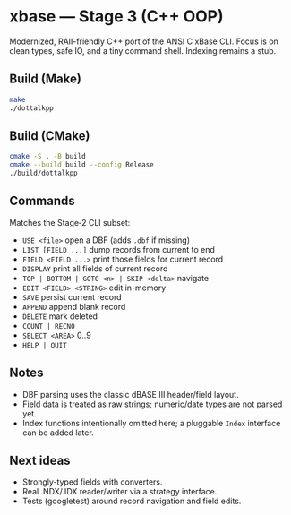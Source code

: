# xbase — Stage 3 (C++ OOP)

Modernized, RAII-friendly C++ port of the ANSI C xBase CLI. Focus is on
clean types, safe IO, and a tiny command shell. Indexing remains a stub.

## Build (Make)
```bash
make
./dottalkpp
```

## Build (CMake)
```bash
cmake -S . -B build
cmake --build build --config Release
./build/dottalkpp
```

## Commands
Matches the Stage‑2 CLI subset:
- `USE <file>` open a DBF (adds `.dbf` if missing)
- `LIST [FIELD ...]` dump records from current to end
- `FIELD <FIELD ...>` print those fields for current record
- `DISPLAY` print all fields of current record
- `TOP | BOTTOM | GOTO <n> | SKIP <delta>` navigate
- `EDIT <FIELD> <STRING>` edit in-memory
- `SAVE` persist current record
- `APPEND` append blank record
- `DELETE` mark deleted
- `COUNT | RECNO`
- `SELECT <AREA>` 0..9
- `HELP | QUIT`

## Notes
- DBF parsing uses the classic dBASE III header/field layout.
- Field data is treated as raw strings; numeric/date types are not parsed yet.
- Index functions intentionally omitted here; a pluggable `Index` interface can be added later.

## Next ideas
- Strongly-typed fields with converters.
- Real .NDX/.IDX reader/writer via a strategy interface.
- Tests (googletest) around record navigation and field edits.
